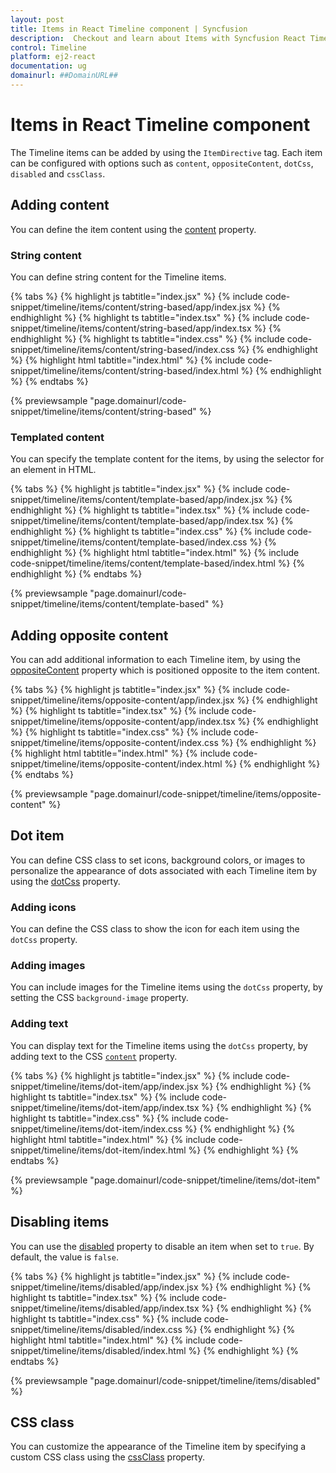 ```yaml
---
layout: post
title: Items in React Timeline component | Syncfusion
description:  Checkout and learn about Items with Syncfusion React Timeline component of Syncfusion Essential JS 2 and more.
control: Timeline
platform: ej2-react
documentation: ug
domainurl: ##DomainURL##
---
```


# Items in React Timeline component

The Timeline items can be added by using the `ItemDirective` tag. Each item can be configured with options such as `content`, `oppositeContent`, `dotCss`, `disabled` and `cssClass`.

## Adding content

You can define the item content using the [content](https://ej2.syncfusion.com/react/documentation/api/timeline/timelineItem/#content) property.

### String content

You can define string content for the Timeline items.

{% tabs %}
{% highlight js tabtitle="index.jsx" %}
{% include code-snippet/timeline/items/content/string-based/app/index.jsx %}
{% endhighlight %}
{% highlight ts tabtitle="index.tsx" %}
{% include code-snippet/timeline/items/content/string-based/app/index.tsx %}
{% endhighlight %}
{% highlight ts tabtitle="index.css" %}
{% include code-snippet/timeline/items/content/string-based/index.css %}
{% endhighlight %}
{% highlight html tabtitle="index.html" %}
{% include code-snippet/timeline/items/content/string-based/index.html %}
{% endhighlight %}
{% endtabs %}

{% previewsample "page.domainurl/code-snippet/timeline/items/content/string-based" %}

### Templated content

You can specify the template content for the items, by using the selector for an element in HTML.

{% tabs %}
{% highlight js tabtitle="index.jsx" %}
{% include code-snippet/timeline/items/content/template-based/app/index.jsx %}
{% endhighlight %}
{% highlight ts tabtitle="index.tsx" %}
{% include code-snippet/timeline/items/content/template-based/app/index.tsx %}
{% endhighlight %}
{% highlight ts tabtitle="index.css" %}
{% include code-snippet/timeline/items/content/template-based/index.css %}
{% endhighlight %}
{% highlight html tabtitle="index.html" %}
{% include code-snippet/timeline/items/content/template-based/index.html %}
{% endhighlight %}
{% endtabs %}

{% previewsample "page.domainurl/code-snippet/timeline/items/content/template-based" %}

## Adding opposite content

You can add additional information to each Timeline item, by using the [oppositeContent](https://ej2.syncfusion.com/react/documentation/api/timeline/timelineItem/#oppositecontent) property which is positioned opposite to the item content.

{% tabs %}
{% highlight js tabtitle="index.jsx" %}
{% include code-snippet/timeline/items/opposite-content/app/index.jsx %}
{% endhighlight %}
{% highlight ts tabtitle="index.tsx" %}
{% include code-snippet/timeline/items/opposite-content/app/index.tsx %}
{% endhighlight %}
{% highlight ts tabtitle="index.css" %}
{% include code-snippet/timeline/items/opposite-content/index.css %}
{% endhighlight %}
{% highlight html tabtitle="index.html" %}
{% include code-snippet/timeline/items/opposite-content/index.html %}
{% endhighlight %}
{% endtabs %}

{% previewsample "page.domainurl/code-snippet/timeline/items/opposite-content" %}

## Dot item

You can define CSS class to set icons, background colors, or images to personalize the appearance of dots associated with each Timeline item by using the [dotCss](https://ej2.syncfusion.com/react/documentation/api/timeline/timelineItem/#dotcss) property.

### Adding icons

You can define the CSS class to show the icon for each item using the `dotCss` property.

### Adding images

You can include images for the Timeline items using the `dotCss` property, by setting the CSS `background-image` property.

### Adding text

You can display text for the Timeline items using the `dotCss` property, by adding text to the CSS [`content`](https://helpej2.syncfusion.com/react/documentation/api/timeline/timelineItemModel/#content) property.

{% tabs %}
{% highlight js tabtitle="index.jsx" %}
{% include code-snippet/timeline/items/dot-item/app/index.jsx %}
{% endhighlight %}
{% highlight ts tabtitle="index.tsx" %}
{% include code-snippet/timeline/items/dot-item/app/index.tsx %}
{% endhighlight %}
{% highlight ts tabtitle="index.css" %}
{% include code-snippet/timeline/items/dot-item/index.css %}
{% endhighlight %}
{% highlight html tabtitle="index.html" %}
{% include code-snippet/timeline/items/dot-item/index.html %}
{% endhighlight %}
{% endtabs %}

{% previewsample "page.domainurl/code-snippet/timeline/items/dot-item" %}

## Disabling items

You can use the [disabled](https://ej2.syncfusion.com/react/documentation/api/timeline/timelineItem/#disabled) property to disable an item when set to `true`. By default, the value is `false`.

{% tabs %}
{% highlight js tabtitle="index.jsx" %}
{% include code-snippet/timeline/items/disabled/app/index.jsx %}
{% endhighlight %}
{% highlight ts tabtitle="index.tsx" %}
{% include code-snippet/timeline/items/disabled/app/index.tsx %}
{% endhighlight %}
{% highlight ts tabtitle="index.css" %}
{% include code-snippet/timeline/items/disabled/index.css %}
{% endhighlight %}
{% highlight html tabtitle="index.html" %}
{% include code-snippet/timeline/items/disabled/index.html %}
{% endhighlight %}
{% endtabs %}

{% previewsample "page.domainurl/code-snippet/timeline/items/disabled" %}

## CSS class

You can customize the appearance of the Timeline item by specifying a custom CSS class using the [cssClass](https://ej2.syncfusion.com/react/documentation/api/timeline/timelineItem/#cssclass) property.
